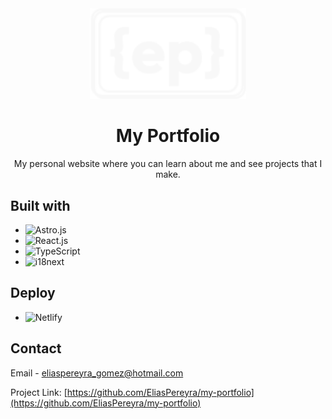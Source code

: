<div align="center">
    <img src="https://github.com/EliasPereyra/my-portfolio/blob/main/public/assets/logo-white.svg" width="250" />
  <h1>My Portfolio</h1>
  <p>My personal website where you can learn about me and see projects that I make.</p>
</div>

## Built with

- ![Astro.js][astro.js]
- ![React.js][react.js]
- ![TypeScript][typescript]
- ![i18next][i18next]

## Deploy

- ![Netlify][netlify]

## Contact

Email - [eliaspereyra_gomez@hotmail.com](mailto:eliaspereyra_gomez@hotmail.com)

Project Link: [https://github.com/EliasPereyra/my-portfolio](https://github.com/EliasPereyra/my-portfolio)

[astro.js]: https://img.shields.io/badge/astro-FF5D01?style=for-the-badge&logo=astro&logoColor=white
[react.js]: https://img.shields.io/badge/react-61DAFB?style=for-the-badge&logo=react&logoColor=white
[typescript]: https://img.shields.io/badge/typescript-3178C6?style=for-the-badge&logo=typescript&logoColor=white
[netlify]: https://img.shields.io/badge/netlify-00C7B7?style=for-the-badge&logo=netlify&logoColor=white
[i18next]: https://img.shields.io/badge/i18next-26A69A?style=for-the-badge&logo=i18next&logoColor=white
